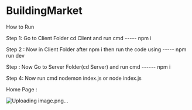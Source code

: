 # BuildingMarket

How to Run 

Step 1: Go to Client Folder cd Client and run cmd ----- npm i

Step 2 : Now in Client Folder after npm i then run the code using ----- npm run dev

Step : Now Go to Server Folder(cd Server) and run cmd ------ npm i

Step 4: Now run cmd nodemon index.js or node index.js


Home Page :

![Uploading image.png…]()
